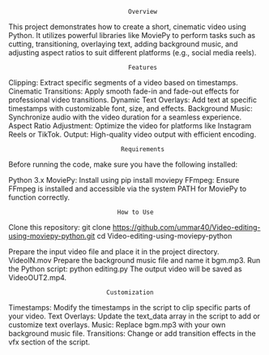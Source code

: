                                      Overview
This project demonstrates how to create a short, cinematic video using Python.
It utilizes powerful libraries like MoviePy to perform tasks such as cutting, transitioning, overlaying text, adding background music, and adjusting aspect ratios to suit different platforms (e.g., social media reels).
                                
                                     Features
Clipping: Extract specific segments of a video based on timestamps.
Cinematic Transitions: Apply smooth fade-in and fade-out effects for professional video transitions.
Dynamic Text Overlays: Add text at specific timestamps with customizable font, size, and effects.
Background Music: Synchronize audio with the video duration for a seamless experience.
Aspect Ratio Adjustment: Optimize the video for platforms like Instagram Reels or TikTok.
Output: High-quality video output with efficient encoding.

                                   Requirements
Before running the code, make sure you have the following installed:

Python 3.x
MoviePy: Install using pip install moviepy
FFmpeg: Ensure FFmpeg is installed and accessible via the system PATH for MoviePy to function correctly.

                                  How to Use
Clone this repository:
     git clone https://github.com/ummar40/Video-editing-using-moviepy-python.git
     cd Video-editing-using-moviepy-python

Prepare the input video file and place it in the project directory. VideoIN.mov
Prepare the background music file and name it bgm.mp3.
Run the Python script:
    python editing.py
The output video will be saved as VideoOUT2.mp4.

                               Customization
Timestamps: Modify the timestamps in the script to clip specific parts of your video.
Text Overlays: Update the text_data array in the script to add or customize text overlays.
Music: Replace bgm.mp3 with your own background music file.
Transitions: Change or add transition effects in the vfx section of the script.

